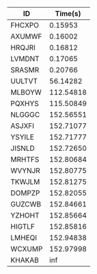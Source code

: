 |ID|Time(s)|
|-|-|
|FHCXPO|0.15953|
|AXUMWF|0.16002|
|HRQJRI|0.16812|
|LVMDNT|0.17065|
|SRASMR|0.20766|
|UULTVT|56.14282|
|MLBOYW|112.54818|
|PQXHYS|115.50849|
|NLGGGC|152.56551|
|ASJXFI|152.71077|
|YSYILE|152.71777|
|JISNLD|152.72650|
|MRHTFS|152.80684|
|WVYNJR|152.80775|
|TKWJLM|152.81275|
|DOMPZP|152.82055|
|GUZCWB|152.84661|
|YZHOHT|152.85664|
|HIGTLF|152.85816|
|LMHEQI|152.94838|
|WCXUMP|152.97998|
|KHAKAB|inf|
